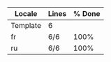 |  Locale  |  Lines  | % Done|
|----------|---------|-------|
| Template |       6 |       |
| fr       |     6/6 |  100% |
| ru       |     6/6 |  100% |

